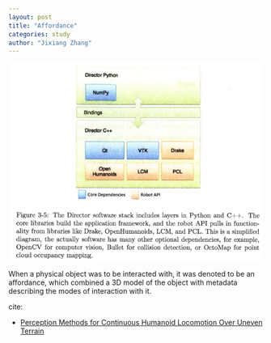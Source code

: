 ```yaml
---
layout: post
title: "Affordance"
categories: study
author: "Jixiang Zhang"
---
```


<p align="center">
  <img src="/images/dd.png" width="500"/>
</p>

When a physical object was to be interacted with, it was denoted to be an affordance, which combined a 3D model of the object with metadata describing the modes of interaction with it.

cite:

- [Perception Methods for Continuous Humanoid Locomotion Over Uneven Terrain](https://groups.csail.mit.edu/robotics-center/public_papers/Marion16a.pdf)
